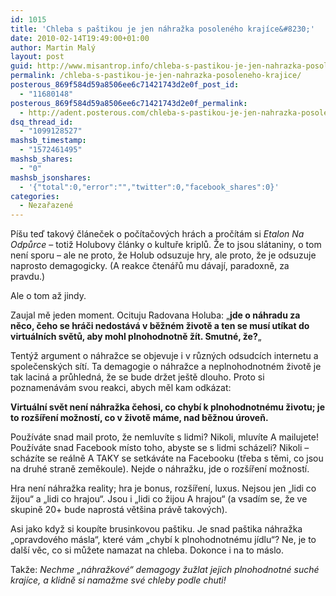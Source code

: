 ```yaml
---
id: 1015
title: 'Chleba s paštikou je jen náhražka posoleného krajíce&#8230;'
date: 2010-02-14T19:49:00+01:00
author: Martin Malý
layout: post
guid: http://www.misantrop.info/chleba-s-pastikou-je-jen-nahrazka-posoleneho-krajice/
permalink: /chleba-s-pastikou-je-jen-nahrazka-posoleneho-krajice/
posterous_869f584d59a8506ee6c71421743d2e0f_post_id:
  - "11680148"
posterous_869f584d59a8506ee6c71421743d2e0f_permalink:
  - http://adent.posterous.com/chleba-s-pastikou-je-jen-nahrazka-posoleneho
dsq_thread_id:
  - "1099128527"
mashsb_timestamp:
  - "1572461495"
mashsb_shares:
  - "0"
mashsb_jsonshares:
  - '{"total":0,"error":"","twitter":0,"facebook_shares":0}'
categories:
  - Nezařazené
---
```

P&iacute;&scaron;u teď takov&yacute; čl&aacute;neček o poč&iacute;tačov&yacute;ch hr&aacute;ch a proč&iacute;t&aacute;m si _Etalon Na Odpůrce_ &#8211; totiž Holubovy čl&aacute;nky o kultuře kriplů. Že to jsou sl&aacute;taniny, o tom nen&iacute; sporu &#8211; ale ne proto, že Holub odsuzuje hry, ale proto, že je odsuzuje naprosto demagogicky. (A reakce čten&aacute;řů mu d&aacute;vaj&iacute;, paradoxně, za pravdu.)

Ale o tom až jindy.

Zaujal mě jeden moment. Ocituju Radovana Holuba: &#8222;**jde o n&aacute;hradu za něco, čeho se hr&aacute;či nedost&aacute;v&aacute; v běžn&eacute;m životě a ten se mus&iacute; ut&iacute;kat do virtu&aacute;ln&iacute;ch světů, aby mohl plnohodnotně ž&iacute;t. Smutn&eacute;, že?**&#8222;

Tent&yacute;ž argument o n&aacute;hražce se objevuje i v různ&yacute;ch odsudc&iacute;ch internetu a společensk&yacute;ch s&iacute;t&iacute;. Ta demagogie o n&aacute;hražce a neplnohodnotn&eacute;m životě je tak lacin&aacute; a průhledn&aacute;, že se bude držet je&scaron;tě dlouho. Proto si poznamen&aacute;v&aacute;m svou reakci, abych měl kam odk&aacute;zat:

**Virtu&aacute;ln&iacute; svět nen&iacute; n&aacute;hražka čehosi, co chyb&iacute; k plnohodnotn&eacute;mu životu; je to roz&scaron;&iacute;řen&iacute; možnost&iacute;, co v životě m&aacute;me, nad běžnou &uacute;roveň.**

Použ&iacute;v&aacute;te snad mail proto, že nemluv&iacute;te s lidmi? Nikoli, mluv&iacute;te A mailujete! Použ&iacute;v&aacute;te snad Facebook m&iacute;sto toho, abyste se s lidmi sch&aacute;zeli? Nikoli &#8211; sch&aacute;z&iacute;te se re&aacute;lně A TAKY se setk&aacute;v&aacute;te na Facebooku (třeba s těmi, co jsou na druh&eacute; straně zeměkoule). Nejde o n&aacute;hražku, jde o roz&scaron;&iacute;řen&iacute; možnost&iacute;.

Hra nen&iacute; n&aacute;hražka reality; hra je bonus, roz&scaron;&iacute;řen&iacute;, luxus. Nejsou jen &#8222;lidi co žijou&#8220; a &#8222;lidi co hrajou&#8220;. Jsou i &#8222;lidi co žijou A hrajou&#8220; (a vsad&iacute;m se, že ve skupině 20+ bude naprost&aacute; vět&scaron;ina pr&aacute;vě takov&yacute;ch).

Asi jako když si koup&iacute;te brusinkovou pa&scaron;tiku. Je snad pa&scaron;tika n&aacute;hražka &#8222;opravdov&eacute;ho m&aacute;sla&#8220;, kter&eacute; v&aacute;m &#8222;chyb&iacute; k plnohodnotn&eacute;mu j&iacute;dlu&#8220;? Ne, je to dal&scaron;&iacute; věc, co si můžete namazat na chleba. Dokonce i na to m&aacute;slo.

Takže: _Nechme &#8222;n&aacute;hražkov&eacute;&#8220; demagogy žužlat jejich plnohodnotn&eacute; such&eacute; kraj&iacute;ce, a klidně si namažme sv&eacute; chleby podle chuti!_